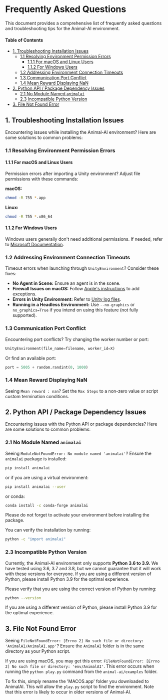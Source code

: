 # Frequently Asked Questions
This document provides a comprehensive list of frequently asked questions and troubleshooting tips for the Animal-AI environment.

#### Table of Contents
  - [1. Troubleshooting Installation Issues](#1-troubleshooting-installation-issues)
    - [1.1 Resolving Environment Permission Errors](#11-resolving-environment-permission-errors)
      - [1.1.1 For macOS and Linux Users](#111-for-macos-and-linux-users)
      - [1.1.2 For Windows Users](#112-for-windows-users)
    - [1.2 Addressing Environment Connection Timeouts](#12-addressing-environment-connection-timeouts)
    - [1.3 Communication Port Conflict](#13-communication-port-conflict)
    - [1.4 Mean Reward Displaying NaN](#14-mean-reward-displaying-nan)
  - [2. Python API / Package Dependency Issues](#2-python-api--package-dependency-issues)
    - [2.1 No Module Named `animalai`](#21-no-module-named-animalai)
    - [2.3 Incompatible Python Version](#23-incompatible-python-version)
  - [3. File Not Found Error](#3-file-not-found-error)

## 1. Troubleshooting Installation Issues
Encountering issues while installing the Animal-AI environment? Here are some solutions to common problems:

### 1.1 Resolving Environment Permission Errors
#### 1.1.1 For macOS and Linux Users
Permission errors after importing a Unity environment? Adjust file permissions with these commands:

**macOS:**
```sh
chmod -R 755 *.app
```

**Linux:**
```sh
chmod -R 755 *.x86_64
```

#### 1.1.2 For Windows Users
Windows users generally don't need additional permissions. If needed, refer to [Microsoft Documentation](https://docs.microsoft.com/).

### 1.2 Addressing Environment Connection Timeouts
Timeout errors when launching through `UnityEnvironment`? Consider these fixes:

- **No Agent in Scene:** Ensure an agent is in the scene.
- **Firewall Issues on macOS:** Follow [Apple's instructions](https://support.apple.com/) to add exceptions.
- **Errors in Unity Environment:** Refer to [Unity log files](https://docs.unity3d.com/Manual/LogFiles.html).
- **Running in a Headless Environment:** Use `--no-graphics` or `no_graphics=True` if you intend on using this feature (not fully supported).

### 1.3 Communication Port Conflict
Encountering port conflicts? Try changing the worker number or port:

```python
UnityEnvironment(file_name=filename, worker_id=X)
```
Or find an available port:
```python
port = 5005 + random.randint(0, 1000)
```

### 1.4 Mean Reward Displaying NaN
Seeing `Mean reward : nan`? Set the `Max Steps` to a non-zero value or script custom termination conditions.


## 2. Python API / Package Dependency Issues
Encountering issues with the Python API or package dependencies? Here are some solutions to common problems:

### 2.1 No Module Named `animalai`
Seeing `ModuleNotFoundError: No module named 'animalai'`? Ensure the `animalai` package is installed:

```sh
pip install animalai
```
or if you are using a virtual environment:
```sh
pip install animalai --user
```
or conda:
```sh 
conda install -c conda-forge animalai
```
Please do not forget to activate your environment before installing the package.

You can verify the installation by running:
```sh
python -c "import animalai"
```
### 2.3 Incompatible Python Version
Currently, the Animal-AI environment only supports **Python 3.6 to 3.9.** We have tested using 3.6, 3.7 and 3.8, but we cannot guarantee that it will work with these versions for everyone. If you are using a different version of Python, please install Python 3.9 for the optimal experience.

Please verify that you are using the correct version of Python by running:
```sh
python --version
```

If you are using a different version of Python, please install Python 3.9 for the optimal experience.

## 3. File Not Found Error

Seeing `FileNotFoundError: [Errno 2] No such file or directory: 'AnimalAI/AnimalAI.app'`? Ensure the `AnimalAI` folder is in the same directory as your Python script.

If you are using macOS, you may get this error: `FileNotFoundError: [Errno 2] No such file or directory: 'env/AnimalAI'`. This error occurs when running the ``python play.py`` command from the ``animal-ai/examples`` folder. 

To fix this, simply rename the 'MACOS.app' folder you downloaded to AnimalAI. This will allow the ``play.py`` script to find the environment. Note that this error is likely to occur in older versions of Animal-AI.